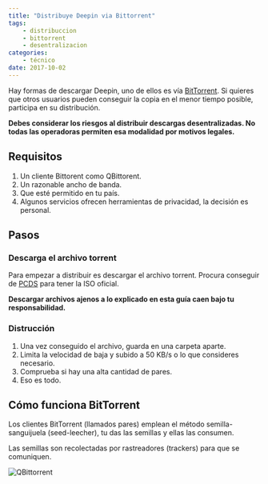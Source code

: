```yaml
---
title: "Distribuye Deepin via Bittorrent"
tags:
    - distribuccion
    - bittorrent
    - desentralizacion
categories:
    - técnico
date: 2017-10-02
---
```


Hay formas de descargar Deepin, uno de ellos es vía [BitTorrent](https://es.wikipedia.org/wiki/BitTorrent). Si quieres que otros usuarios pueden conseguir la copia en el menor tiempo posible, participa en su distribución.

**Debes considerar los riesgos al distribuir descargas desentralizadas. No todas las operadoras permiten esa modalidad por motivos legales.**

## Requisitos
1. Un cliente Bittorent como QBittorent.
2. Un razonable ancho de banda.
3. Que esté permitido en tu país.
4. Algunos servicios ofrecen herramientas de privacidad, la decisión es personal.

## Pasos
### Descarga el archivo torrent
Para empezar a distribuir es descargar el archivo torrent. Procura conseguir de [PCDS](http://www.pcds.fi/downloads/iso/debianbased/deepin/about.deepin.debian.html) para tener la ISO oficial.

**Descargar archivos ajenos a lo explicado en esta guía caen bajo tu responsabilidad.**

### Distrucción
1. Una vez conseguido el archivo, guarda en una carpeta aparte.
2. Limita la velocidad de baja y subido a 50 KB/s o lo que consideres necesario.
3. Comprueba si hay una alta cantidad de pares.
4. Eso es todo.

## Cómo funciona BitTorrent
Los clientes BitTorrent (llamados pares) emplean el método semilla-sanguijuela (seed-leecher), tu das las semillas y ellas las consumen.

Las semillas son recolectadas por rastreadores (trackers) para que se comuniquen.

<img src="{{ site.urlimg }}qbittorrent.png" alt="QBittorrent">

